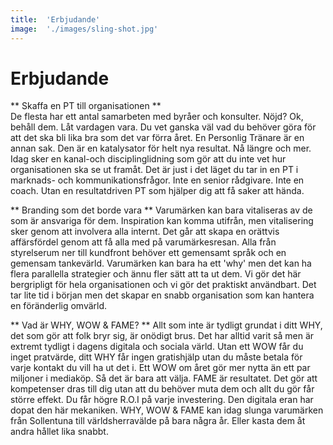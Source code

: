 ```yaml
---
title:	'Erbjudande'
image:	'./images/sling-shot.jpg'
---
```


# Erbjudande

** Skaffa en PT till organisationen **  
De flesta har ett antal samarbeten med byråer och konsulter. Nöjd? Ok, behåll dem. Låt vardagen vara. Du vet ganska väl vad du behöver göra för att det ska bli lika bra som det var förra året. En Personlig Tränare är en annan sak. Den är en katalysator för helt nya resultat. Nå längre och mer. Idag sker en kanal-och disciplinglidning som gör att du inte vet hur organisationen ska se ut framåt. Det är just i det läget du tar in en PT i marknads- och kommunikationsfrågor. Inte en senior rådgivare. Inte en coach. Utan en resultatdriven PT som hjälper dig att få saker att hända. 

** Branding som det borde vara **
Varumärken kan bara vitaliseras av de som är ansvariga för dem. Inspiration kan komma utifrån, men vitalisering sker genom att involvera alla internt. Det går att skapa en orättvis affärsfördel genom att få alla med på varumärkesresan. Alla från styrelserum ner till kundfront behöver ett gemensamt språk och en gemensam tankevärld. Varumärken kan bara ha ett 'why' men det kan ha flera parallella strategier och ännu fler sätt att ta ut dem. Vi gör det här bergripligt för hela organisationen och vi gör det praktiskt användbart. Det tar lite tid i början men det skapar en snabb organisation som kan hantera en föränderlig omvärld.

** Vad är WHY, WOW & FAME? ** 
Allt som inte är tydligt grundat i ditt WHY, det som gör att folk bryr sig, är onödigt brus. Det har alltid varit så men är extremt tydligt i dagens digitala och sociala värld. Utan ett WOW får du inget pratvärde, ditt WHY får ingen gratishjälp utan du måste betala för varje kontakt du vill ha ut det i. Ett WOW om året gör mer nytta än ett par miljoner i mediaköp. Så det är bara att välja. FAME är resultatet. Det gör att kompetenser dras till dig utan att du behöver muta dem och allt du gör får större effekt. Du får högre R.O.I på varje investering. Den digitala eran har dopat den här mekaniken. WHY, WOW & FAME kan idag slunga varumärken från Sollentuna till världsherravälde på bara några år. Eller kasta dem åt andra hållet lika snabbt. 

 

